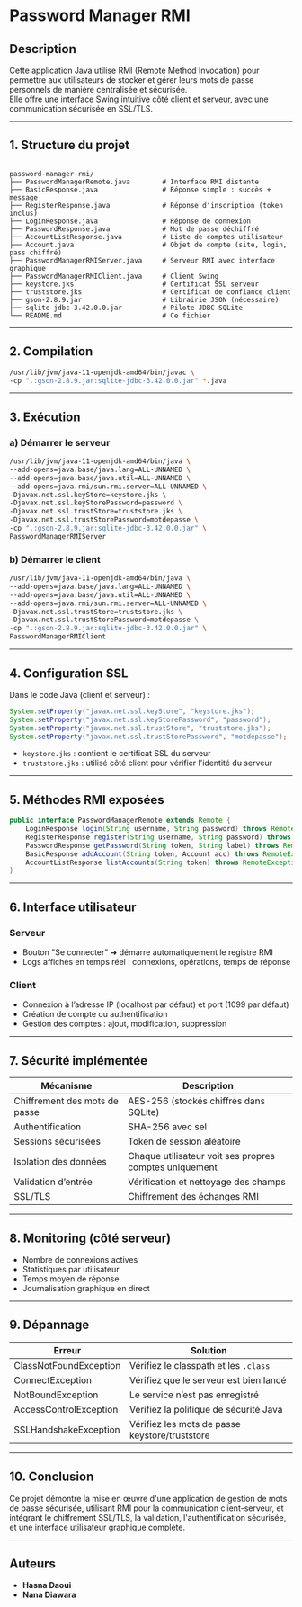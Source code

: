 
# Password Manager RMI

## Description

Cette application Java utilise RMI (Remote Method Invocation) pour permettre aux utilisateurs de stocker et gérer leurs mots de passe personnels de manière centralisée et sécurisée.  
Elle offre une interface Swing intuitive côté client et serveur, avec une communication sécurisée en SSL/TLS.

---

## 1. Structure du projet

```

password-manager-rmi/
├── PasswordManagerRemote.java        # Interface RMI distante
├── BasicResponse.java                # Réponse simple : succès + message
├── RegisterResponse.java             # Réponse d'inscription (token inclus)
├── LoginResponse.java                # Réponse de connexion
├── PasswordResponse.java             # Mot de passe déchiffré
├── AccountListResponse.java          # Liste de comptes utilisateur
├── Account.java                      # Objet de compte (site, login, pass chiffré)
├── PasswordManagerRMIServer.java     # Serveur RMI avec interface graphique
├── PasswordManagerRMIClient.java     # Client Swing
├── keystore.jks                      # Certificat SSL serveur
├── truststore.jks                    # Certificat de confiance client
├── gson-2.8.9.jar                    # Librairie JSON (nécessaire)
├── sqlite-jdbc-3.42.0.0.jar          # Pilote JDBC SQLite
└── README.md                         # Ce fichier

````

---

## 2. Compilation

```bash
/usr/lib/jvm/java-11-openjdk-amd64/bin/javac \
-cp ".:gson-2.8.9.jar:sqlite-jdbc-3.42.0.0.jar" *.java
````

---

## 3. Exécution

### a) Démarrer le serveur

```bash
/usr/lib/jvm/java-11-openjdk-amd64/bin/java \
--add-opens=java.base/java.lang=ALL-UNNAMED \
--add-opens=java.base/java.util=ALL-UNNAMED \
--add-opens=java.rmi/sun.rmi.server=ALL-UNNAMED \
-Djavax.net.ssl.keyStore=keystore.jks \
-Djavax.net.ssl.keyStorePassword=password \
-Djavax.net.ssl.trustStore=truststore.jks \
-Djavax.net.ssl.trustStorePassword=motdepasse \
-cp ".:gson-2.8.9.jar:sqlite-jdbc-3.42.0.0.jar" \
PasswordManagerRMIServer
```

### b) Démarrer le client

```bash
/usr/lib/jvm/java-11-openjdk-amd64/bin/java \
--add-opens=java.base/java.lang=ALL-UNNAMED \
--add-opens=java.base/java.util=ALL-UNNAMED \
--add-opens=java.rmi/sun.rmi.server=ALL-UNNAMED \
-Djavax.net.ssl.trustStore=truststore.jks \
-Djavax.net.ssl.trustStorePassword=motdepasse \
-cp ".:gson-2.8.9.jar:sqlite-jdbc-3.42.0.0.jar" \
PasswordManagerRMIClient
```

---

## 4. Configuration SSL

Dans le code Java (client et serveur) :

```java
System.setProperty("javax.net.ssl.keyStore", "keystore.jks");
System.setProperty("javax.net.ssl.keyStorePassword", "password");
System.setProperty("javax.net.ssl.trustStore", "truststore.jks");
System.setProperty("javax.net.ssl.trustStorePassword", "motdepasse");
```

* `keystore.jks` : contient le certificat SSL du serveur
* `truststore.jks` : utilisé côté client pour vérifier l'identité du serveur

---

## 5. Méthodes RMI exposées

```java
public interface PasswordManagerRemote extends Remote {
    LoginResponse login(String username, String password) throws RemoteException;
    RegisterResponse register(String username, String password) throws RemoteException;
    PasswordResponse getPassword(String token, String label) throws RemoteException;
    BasicResponse addAccount(String token, Account acc) throws RemoteException;
    AccountListResponse listAccounts(String token) throws RemoteException;
}
```

---

## 6. Interface utilisateur

### Serveur

* Bouton "Se connecter" ➜ démarre automatiquement le registre RMI
* Logs affichés en temps réel : connexions, opérations, temps de réponse

### Client

* Connexion à l’adresse IP (localhost par défaut) et port (1099 par défaut)
* Création de compte ou authentification
* Gestion des comptes : ajout, modification, suppression

---

## 7. Sécurité implémentée

| Mécanisme                     | Description                                            |
| ----------------------------- | ------------------------------------------------------ |
| Chiffrement des mots de passe | AES-256 (stockés chiffrés dans SQLite)                 |
| Authentification              | SHA-256 avec sel                                       |
| Sessions sécurisées           | Token de session aléatoire                             |
| Isolation des données         | Chaque utilisateur voit ses propres comptes uniquement |
| Validation d’entrée           | Vérification et nettoyage des champs                   |
| SSL/TLS                       | Chiffrement des échanges RMI                           |

---

## 8. Monitoring (côté serveur)

* Nombre de connexions actives
* Statistiques par utilisateur
* Temps moyen de réponse
* Journalisation graphique en direct

---

## 9. Dépannage

| Erreur                 | Solution                                       |
| ---------------------- | ---------------------------------------------- |
| ClassNotFoundException | Vérifiez le classpath et les `.class`          |
| ConnectException       | Vérifiez que le serveur est bien lancé         |
| NotBoundException      | Le service n’est pas enregistré                |
| AccessControlException | Vérifiez la politique de sécurité Java         |
| SSLHandshakeException  | Vérifiez les mots de passe keystore/truststore |

---

## 10. Conclusion

Ce projet démontre la mise en œuvre d'une application de gestion de mots de passe sécurisée, utilisant RMI pour la communication client-serveur, et intégrant le chiffrement SSL/TLS, la validation, l'authentification sécurisée, et une interface utilisateur graphique complète.

---

## Auteurs

* **Hasna Daoui** 
* **Nana Diawara**
